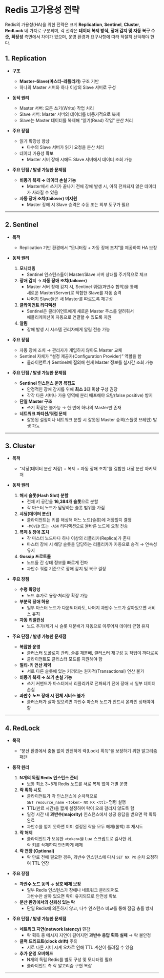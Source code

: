 # Redis 고가용성 전략

Redis의 가용성(HA)을 위한 전략은 크게 **Replication**, **Sentinel**, **Cluster**, **RedLock** 네 가지로 구분되며, 각 전략은 **데이터 복제 방식, 장애 감지 및 자동 복구 수준, 확장성** 측면에서 차이가 있으며, 운영 환경과 요구사항에 따라 적절히 선택해야 한다.

## 1. Replication

- **구조**

  - **Master–Slave(마스터–레플리카)** 구조 기반
  - 하나의 Master 서버와 하나 이상의 Slave 서버로 구성

- **동작 원리**

  - Master 서버: 모든 쓰기(Write) 작업 처리
  - Slave 서버: Master 서버의 데이터를 비동기적으로 복제
  - Slave는 Master 데이터를 복제해 “읽기(Read) 작업” 분산 처리

- **주요 장점**

  - 읽기 확장성 향상
    - 다수의 Slave 서버가 읽기 요청을 분산 처리
  - 데이터 가용성 확보
    - Master 서버 장애 시에도 Slave 서버에서 데이터 조회 가능

- **주요 단점 / 발생 가능한 문제점**
  - **비동기 복제 → 데이터 손실 가능**
    - Master에서 쓰기가 끝나기 전에 장애 발생 시, 아직 전파되지 않은 데이터가 사라질 수 있음
  - **자동 장애 조치(failover) 미지원**
    - Master 장애 시 Slave 승격은 수동 또는 외부 도구가 필요

---

## 2. Sentinel

- **목적**

  - Replication 기반 환경에서 “모니터링 + 자동 장애 조치”를 제공하여 HA 보장

- **동작 원리**

  1. **모니터링**
     - Sentinel 인스턴스들이 Master/Slave 서버 상태를 주기적으로 체크
  2. **장애 감지 → 자동 장애 조치(failover)**
     - Master 서버 장애 감지 시, Sentinel 쿼럼(과반수 합의)을 통해  
       새로운 Master(Server)로 적합한 Slave를 자동 승격
     - 나머지 Slave들은 새 Master를 따르도록 재구성
  3. **클라이언트 리디렉션**
     - Sentinel은 클라이언트에게 새로운 Master 주소를 알려줘서  
       애플리케이션이 자동으로 연결할 수 있도록 지원
  4. **알림**
     - 장애 발생 시 시스템 관리자에게 알림 전송 가능

- **주요 장점**

  - 자동 장애 조치 → 관리자가 개입하지 않아도 Master 교체
  - Sentinel 자체가 “설정 제공자(Configuration Provider)” 역할을 함
    - 클라이언트가 Sentinel에 질의해 현재 Master 정보를 실시간 조회 가능

- **주요 단점 / 발생 가능한 문제점**
  - **Sentinel 인스턴스 운영 복잡도**
    - 안정적인 장애 감지를 위해 **최소 3대 이상** 구성 권장
    - 각각 다른 서버나 가용 영역에 분리 배포해야 오탐(false positive) 방지
  - **단일 Master 구조**
    - 쓰기 확장은 불가능 → 한 번에 하나의 Master만 존재
  - **네트워크 파티션/쿼럼 문제**
    - 잘못된 설정이나 네트워크 분할 시 잘못된 Master 승격(스플릿 브레인) 발생 가능

---

## 3. Cluster

- **목적**

  - “샤딩(데이터 분산 저장) + 복제 + 자동 장애 조치”를 결합한 내장 분산 아키텍처

- **동작 원리**

  1. **해시 슬롯(Hash Slot) 분할**
     - 전체 키 공간을 **16,384개 슬롯**으로 분할
     - 각 마스터 노드가 담당하는 슬롯 범위를 가짐
  2. **샤딩(데이터 분산)**
     - 클라이언트는 키를 해싱해 어느 노드(슬롯)에 저장할지 결정
     - `-MOVED` 또는 `-ASK` 리디렉션으로 올바른 노드에 요청 전송
  3. **복제 & 장애 조치**
     - 각 마스터 노드마다 하나 이상의 리플리카(Replica)가 존재
     - 마스터 장애 시 해당 슬롯을 담당하는 리플리카가 자동으로 승격 → 연속성 유지
  4. **Gossip 프로토콜**
     - 노드들 간 상태 정보를 빠르게 전파
     - 과반수 쿼럼 기준으로 장애 감지 및 복구 결정

- **주요 장점**

  - **수평 확장성**
    - 노드 추가로 용량·처리량 확장 가능
  - **부분적 장애 허용**
    - 일부 마스터 노드가 다운되더라도, 나머지 과반수 노드가 살아있으면 서비스 유지
  - **자동 리밸런싱**
    - 노드 추가/제거 시 슬롯 재분배가 자동으로 이루어져 데이터 균형 유지

- **주요 단점 / 발생 가능한 문제점**
  - **복잡한 운영**
    - 클러스터 토폴로지 관리, 슬롯 재분배, 클러스터 재구성 등 작업이 까다로움
    - 클라이언트도 클러스터 모드를 지원해야 함
  - **멀티-키 연산 제약**
    - 서로 다른 슬롯에 있는 키끼리는 원자적(Transactional) 연산 불가
  - **비동기 복제 → 쓰기 손실 가능**
    - 쓰기 커맨드가 마스터에서 리플리카로 전파되기 전에 장애 시 일부 데이터 손실
  - **과반수 노드 장애 시 전체 서비스 불가**
    - 클러스터가 살아 있으려면 과반수 마스터 노드가 반드시 온라인 상태여야 함

---

## 4. RedLock

- **목적**

  - “분산 환경에서 충돌 없이 안전하게 락(Lock) 획득”을 보장하기 위한 알고리즘 패턴

- **동작 원리**

  1. **N개의 독립 Redis 인스턴스 준비**
     - 보통 최소 3~5개 Redis 노드를 서로 복제 없이 개별 운영
  2. **락 획득 시도**
     - 클라이언트가 각 인스턴스에 순차적으로  
       `SET resource_name <token> NX PX <ttl>` 명령 실행
     - **TTL**(만료 시간)을 짧게 설정하여 락이 오래 걸리지 않도록 함
     - 일정 시간 내 **과반수(majority)** 인스턴스에서 성공 응답을 받으면 락 획득 완료
     - 과반수를 얻지 못하면 이미 설정된 락을 모두 해제(롤백) 후 재시도
  3. **락 해제**
     - 클라이언트가 보유한 `<token>`을 Lua 스크립트로 검사한 뒤,  
       락 키를 삭제하여 안전하게 해제
  4. **락 연장 (Optional)**
     - 락 만료 전에 필요한 경우, 과반수 인스턴스에 다시 `SET NX PX` 순차 요청하여 TTL 연장

- **주요 장점**

  - **과반수 노드 동의 → 상호 배제 보장**
    - 일부 Redis 인스턴스가 장애나 네트워크 분리되어도  
      과반수만 살아 있으면 락이 유지되므로 안전성 확보
  - **분산 환경에서의 신뢰성 있는 락**
    - 단일 Redis에 의존하지 않고, 다수 인스턴스 비교를 통해 잠금 충돌 방지

- **주요 단점 / 발생 가능한 문제점**
  - **네트워크 지연(network latency)** 민감
    - 락 획득 중 메시지 지연이 길어지면 **과반수 응답 획득 실패** → 락 불안정
  - **클럭 드리프트(clock drift)** 주의
    - 서로 다른 서버 시계 오차로 인해 TTL 계산이 틀려질 수 있음
  - **추가 운영 오버헤드**
    - N개의 독립 Redis를 별도 구성 및 모니터링 필요
    - 클라이언트 측 락 알고리즘 구현 복잡

---
